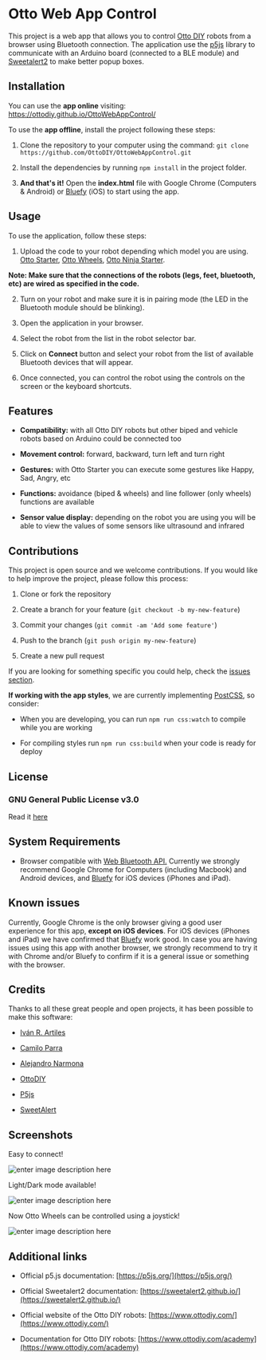 
# Otto Web App Control

  

This project is a web app that allows you to control [Otto DIY](https://www.ottodiy.com/) robots from a browser using Bluetooth connection. The application use the [p5js](https://p5js.org/) library to communicate with an Arduino board (connected to a BLE module) and [Sweetalert2](https://sweetalert2.github.io/) to make better popup boxes.

  

## Installation

  

You can use the **app online** visiting: https://ottodiy.github.io/OttoWebAppControl/

  

To use the **app offline**, install the project following these steps:

  

1. Clone the repository to your computer using the command: `git clone https://github.com/OttoDIY/OttoWebAppControl.git`

  

2. Install the dependencies by running `npm install` in the project folder.

  

3. __And that's it!__ Open the __index.html__ file with Google Chrome (Computers & Android) or [Bluefy](https://apps.apple.com/us/app/bluefy-web-ble-browser/id1492822055) (iOS) to start using the app.

  

## Usage

  

To use the application, follow these steps:

  

1. Upload the code to your robot depending which model you are using. [Otto Starter](https://github.com/OttoDIY/OttoWebAppControl/blob/main/OttoS_BLE.ino), [Otto Wheels](https://github.com/OttoDIY/OttoWebAppControl/blob/main/OttoW_BLE.ino), [Otto Ninja Starter](https://github.com/OttoDIY/OttoWebAppControl/blob/main/OttoNinja.ino).

**Note: Make sure that the connections of the robots (legs, feet, bluetooth, etc) are wired as specified in the code.**
  

2. Turn on your robot and make sure it is in pairing mode (the LED in the Bluetooth module should be blinking).

  

3. Open the application in your browser.

  

4. Select the robot from the list in the robot selector bar.

  

5. Click on __Connect__ button and select your robot from the list of available Bluetooth devices that will appear.

  

6. Once connected, you can control the robot using the controls on the screen or the keyboard shortcuts.

  

## Features

  

- ****Compatibility:**** with all Otto DIY robots but other biped and vehicle robots based on Arduino could be connected too

  

- ****Movement control:**** forward, backward, turn left and turn right

  

- ****Gestures:**** with Otto Starter you can execute some gestures like Happy, Sad, Angry, etc

  

- ****Functions:**** avoidance (biped & wheels) and line follower (only wheels) functions are available

  

- ****Sensor value display:**** depending on the robot you are using you will be able to view the values of some sensors like ultrasound and infrared

  

## Contributions

  

This project is open source and we welcome contributions. If you would like to help improve the project, please follow this process:

  

1. Clone or fork the repository

  

2. Create a branch for your feature (`git checkout -b my-new-feature`)

  

3. Commit your changes (`git commit -am 'Add some feature'`)

  

4. Push to the branch (`git push origin my-new-feature`)

  

5. Create a new pull request

  

If you are looking for something specific you could help, check the [issues section](https://github.com/OttoDIY/OttoWebAppControl/issues).

  

****If working with the app styles****, we are currently implementing [PostCSS](https://postcss.org/), so consider:

- When you are developing, you can run `npm run css:watch` to compile while you are working  

- For compiling styles run `npm run css:build` when your code is ready for deploy



  

## License

  

### GNU General Public License v3.0

  

Read it [here](https://github.com/OttoDIY/OttoWebAppControl/blob/main/LICENSE)

  

## System Requirements

  

- Browser compatible with [Web Bluetooth API.](https://developer.mozilla.org/en-US/docs/Web/API/Web_Bluetooth_API) Currently we strongly recommend Google Chrome for Computers (including Macbook) and Android devices, and [Bluefy](https://apps.apple.com/us/app/bluefy-web-ble-browser/id1492822055)  for iOS devices (iPhones and iPad).

  

## Known issues

  

Currently, Google Chrome is the only browser giving a good user experience for this app, **except on iOS devices**. For iOS devices (iPhones and iPad) we have confirmed that [Bluefy](https://apps.apple.com/us/app/bluefy-web-ble-browser/id1492822055) work good. In case you are having issues using this app with another browser, we strongly recommend to try it with Chrome and/or Bluefy to confirm if it is a general issue or something with the browser.

  

## Credits

  

Thanks to all these great people and open projects, it has been possible to make this software:

  

-  [Iván R. Artiles](https://github.com/IvanR3D)

  

-  [Camilo Parra](https://github.com/cparrapa)

  

-  [Alejandro Narmona](https://github.com/alenarmona)

  

-  [OttoDIY](https://www.ottodiy.com/)

  

-  [P5js](https://p5js.org/)

  

-  [SweetAlert](https://sweetalert2.github.io/)

  

## Screenshots

Easy to connect!

![enter image description here](https://ivanr3d.com/assets/img/screenshots/OttoWAC/OttoWAC_use-OttoStarter.gif)

  

Light/Dark mode available!

![enter image description here](https://ivanr3d.com/assets/img/screenshots/OttoWAC/OttoWAC_use-OttoWheels.gif)

  

Now Otto Wheels can be controlled using a joystick!

![enter image description here](https://ivanr3d.com/assets/img/screenshots/OttoWAC/wheels--joystick.gif)

  

## Additional links

  

- Official p5.js documentation: [https://p5js.org/](https://p5js.org/)

  

- Official Sweetalert2 documentation: [https://sweetalert2.github.io/](https://sweetalert2.github.io/)

  

- Official website of the Otto DIY robots: [https://www.ottodiy.com/](https://www.ottodiy.com/)

  

- Documentation for Otto DIY robots: [https://www.ottodiy.com/academy](https://www.ottodiy.com/academy)
